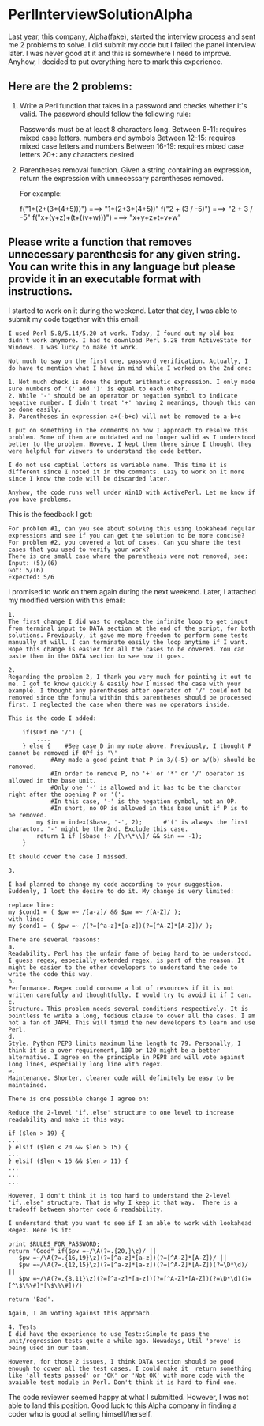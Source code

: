 # PerlInterviewSolutionAlpha

Last year, this company, Alpha(fake), started the interview process and sent me 2 problems to solve. I did submit my code but I failed the panel interview later. I was never good at it and this is somewhere I need to improve. Anyhow, I decided to put everything here to mark this experience.

Here are the 2 problems:
----------------------------
1.  Write a Perl function that takes in a password and checks whether it's valid.  The password should follow the following rule:

    Passwords must be at least 8 characters long.
    Between 8-11: requires mixed case letters, numbers and symbols
    Between 12-15: requires mixed case letters and numbers
    Between 16-19: requires mixed case letters
    20+: any characters desired

 2. Parentheses removal function. Given a string containing an expression, return the expression with unnecessary parentheses removed.

    For example:

    f("1*(2+(3*(4+5)))") ===> "1*(2+3*(4+5))"
    f("2 + (3 / -5)") ===> "2 + 3 / -5"
    f("x+(y+z)+(t+((v+w)))") ===> "x+y+z+t+v+w"

Please write a function that removes unnecessary parenthesis for any given string. You can write this in any language but please provide it in an executable format with instructions.
-----------------
I started to work on it during the weekend. Later that day, I was able to submit my code together with this email:

~~~
I used Perl 5.8/5.14/5.20 at work. Today, I found out my old box didn't work anymore. I had to download Perl 5.28 from ActiveState for Windows. I was lucky to make it work.

Not much to say on the first one, password verification. Actually, I do have to mention what I have in mind while I worked on the 2nd one:

1. Not much check is done the input arithmatic expression. I only made sure numbers of '(' and ')' is equal to each other. 
2. While '-' should be an operator or negation symbol to indicate negative number. I didn't treat '+' having 2 meanings, though this can be done easily.
3. Parentheses in expression a+(-b+c) will not be removed to a-b+c

I put on something in the comments on how I approach to resolve this problem. Some of them are outdated and no longer valid as I understood better to the problem. Howeve, I kept them there since I thought they were helpful for viewers to understand the code better.

I do not use captial letters as variable name. This time it is different since I noted it in the comments. Lazy to work on it more since I know the code will be discarded later.

Anyhow, the code runs well under Win10 with ActivePerl. Let me know if you have problems.
~~~

This is the feedback I got:

~~~
For problem #1, can you see about solving this using lookahead regular expressions and see if you can get the solution to be more concise?
For problem #2, you covered a lot of cases. Can you share the test cases that you used to verify your work?
There is one small case where the parenthesis were not removed, see:
Input: (5)/(6)
Got: 5/(6)
Expected: 5/6
~~~

I promised to work on them again during the next weekend. Later, I attached my modified version with this email:

```````````````````
1.
The first change I did was to replace the infinite loop to get input from terminal input to DATA section at the end of the script, for both solutions. Previously, it gave me more freedom to perform some tests manually at will. I can terminate easily the loop anytime if I want. Hope this change is easier for all the cases to be covered. You can paste them in the DATA section to see how it goes.

2.
Regarding the problem 2, I thank you very much for pointing it out to me. I got to know quickly & easily how I missed the case with your example. I thought any parentheses after operator of '/' could not be removed since the formula within this parentheses should be processed first. I neglected the case when there was no operators inside.

This is the code I added:

    if($OPf ne '/') {
        ....
    } else {	#See case D in my note above. Previously, I thought P cannot be removed if OPf is '\'
			#Amy made a good point that P in 3/(-5) or a/(b) should be removed.
			#In order to remove P, no '+' or '*' or '/' operator is allowed in the base unit.
			#Only one '-' is allowed and it has to be the charctor right after the opening P or '('.
			#In this case, '-' is the negation symbol, not an OP.
			#In short, no OP is allowed in this base unit if P is to be removed.
		my $in = index($base, '-', 2);		#'(' is always the first charactor. '-' might be the 2nd. Exclude this case.
		return 1 if ($base !~ /[\+\*\\]/ && $in == -1);
	}

It should cover the case I missed.

3. 

I had planned to change my code according to your suggestion. Suddenly, I lost the desire to do it. My change is very limited:

replace line: 
my $cond1 = ( $pw =~ /[a-z]/ && $pw =~ /[A-Z]/ );
with line:
my $cond1 = ( $pw =~ /(?=[^a-z]*[a-z])(?=[^A-Z]*[A-Z])/ );

There are several reasons:
a.
Readability. Perl has the unfair fame of being hard to be understood. I guess regex, especially extended regex, is part of the reason. It might be easier to the other developers to understand the code to write the code this way.
b.
Performance. Regex could consume a lot of resources if it is not written carefully and thoughtfully. I would try to avoid it if I can.
c.
Structure. This problem needs several conditions respectively. It is pointless to write a long, tedious clause to cover all the cases. I am not a fan of JAPH. This will timid the new developers to learn and use Perl.
d.
Style. Python PEP8 limits maximum line length to 79. Personally, I think it is a over requirement, 100 or 120 might be a better alternative. I agree on the principle in PEP8 and will vote against long lines, especially long line with regex.
e.
Maintenance. Shorter, clearer code will definitely be easy to be maintained.

There is one possible change I agree on:

Reduce the 2-level 'if..else' structure to one level to increase readability and make it this way:

if ($len > 19) {
...
} elsif ($len < 20 && $len > 15) {
...
} elsif ($len < 16 && $len > 11) {
...
...
...

However, I don't think it is too hard to understand the 2-level 'if..else' structure. That is why I keep it that way.  There is a tradeoff between shorter code & readability.

I understand that you want to see if I am able to work with lookahead Regex. Here is it:

print $RULES_FOR_PASSWORD;
return "Good" if($pw =~/\A(?=.{20,}\z)/ ||
   $pw =~/\A(?=.{16,19}\z)(?=[^a-z]*[a-z])(?=[^A-Z]*[A-Z])/ ||
   $pw =~/\A(?=.{12,15}\z)(?=[^a-z]*[a-z])(?=[^A-Z]*[A-Z])(?=\D*\d)/ ||
   $pw =~/\A(?=.{8,11}\z)(?=[^a-z]*[a-z])(?=[^A-Z]*[A-Z])(?=\D*\d)(?=[^\$\%\#]*[\$\%\#])/)

return 'Bad'.

Again, I am voting against this approach.

4. Tests
I did have the experience to use Test::Simple to pass the unit/regression tests quite a while ago. Nowadays, Util 'prove' is being used in our team.

However, for those 2 issues, I think DATA section should be good enough to cover all the test cases. I could make it  return something like 'all tests passed' or 'OK' or 'Not OK' with more code with the avaiable test module in Perl. Don't think it is hard to find one.

````````````````````

The code reviewer seemed happy at what I submitted. However, I was not able to land this position. Good luck to this Alpha company in finding a coder who is good at selling himself/herself.
